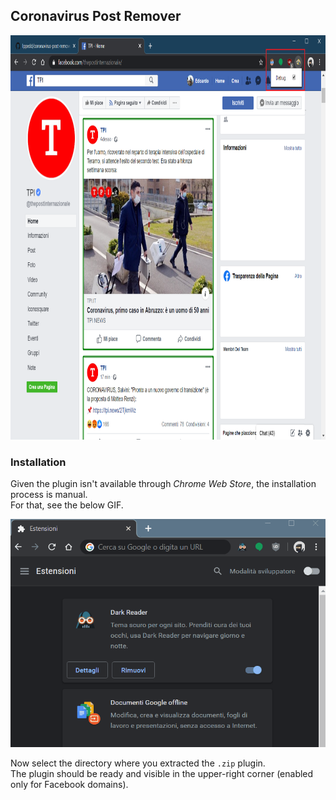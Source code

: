 ## Coronavirus Post Remover

<img width="850" height="647" src="https://raw.githubusercontent.com/lppedd/coronavirus-post-remover/master/images/example.png" alt="Example">

### Installation

Given the plugin isn't available through _Chrome Web Store_, the installation process is manual.  
For that, see the below GIF.

<img src="https://raw.githubusercontent.com/lppedd/coronavirus-post-remover/master/images/how_to_install.gif" alt="How to install">

Now select the directory where you extracted the `.zip` plugin.  
The plugin should be ready and visible in the upper-right corner (enabled only for Facebook domains).
